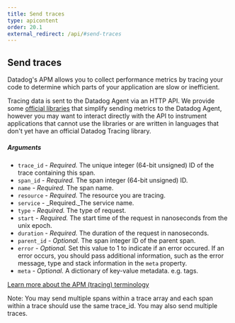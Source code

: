 ```yaml
---
title: Send traces
type: apicontent
order: 20.1
external_redirect: /api/#send-traces
---
```


## Send traces
Datadog's APM allows you to collect performance metrics by tracing your code to determine which parts of your application are slow or inefficient.

Tracing data is sent to the Datadog Agent via an HTTP API. We provide some [official libraries](/tracing/#instrument-your-application) that simplify sending metrics to the Datadog Agent, however you may want to interact directly with the API to instrument applications that cannot use the libraries or are written in languages that don't yet have an official Datadog Tracing library.
##### Arguments

*   `trace_id` - _Required._ The unique integer (64-bit unsigned) ID of the trace containing this span.
*   `span_id` - _Required._ The span integer (64-bit unsigned) ID.
*   `name` - _Required._ The span name.
*   `resource` - _Required._ The resource you are tracing.
*   `service` - _Required._The service name.
*   `type` - _Required._ The type of request.
*   `start` - _Required._ The start time of the request in nanoseconds from the unix epoch.
*   `duration` - _Required._ The duration of the request in nanoseconds.
*   `parent_id` - _Optional._ The span integer ID of the parent span.
*   `error` - _Optional._ Set this value to 1 to indicate if an error occured. If an error occurs, you should pass additional information, such as the error message, type and stack information in the `meta` property.
*   `meta` - _Optional._ A dictionary of key-value metadata. e.g. tags.

[Learn more about the APM (tracing) terminology](/tracing/terminology)

Note: You may send multiple spans within a trace array and each span within a trace should use the same trace_id. You may also send multiple traces.
